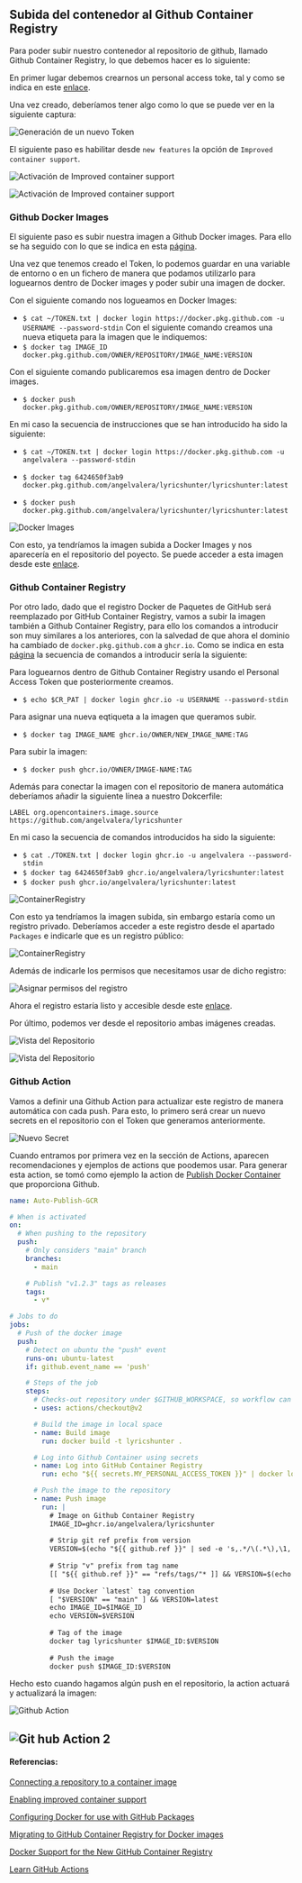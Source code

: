 ## Subida del contenedor al Github Container Registry

Para poder subir nuestro contenedor al repositorio de github, llamado Github Container Registry, lo que debemos hacer es lo siguiente:

En primer lugar debemos crearnos un personal access toke, tal y como se indica en este [enlace](https://docs.github.com/es/free-pro-team@latest/github/authenticating-to-github/creating-a-personal-access-token).

Una vez creado, deberíamos tener algo como lo que se puede ver en la siguiente captura:

![Generación de un nuevo Token](Img/Img_GCR/Token.png "Generación de un nuevo Token")

El siguiente paso es habilitar desde `new features` la opción de `Improved container support`.

![Activación de Improved container support](Img/Img_GCR/feature1.png "Activación de Improved container support")

![Activación de Improved container support](Img/Img_GCR/feature.png "Activación de Improved container support")



### Github Docker Images

El siguiente paso es subir nuestra imagen a Github Docker images. Para ello se ha seguido con lo que se indica en esta [página](https://docs.github.com/es/free-pro-team@latest/packages/using-github-packages-with-your-projects-ecosystem/configuring-docker-for-use-with-github-packages). 

Una vez que tenemos creado el Token, lo podemos guardar en una variable de entorno o en un fichero de manera que podamos utilizarlo para loguearnos dentro de Docker images y poder subir una imagen de docker.

Con el siguiente comando nos logueamos en Docker Images:
- `$ cat ~/TOKEN.txt | docker login https://docker.pkg.github.com -u USERNAME --password-stdin`
Con el siguiente comando creamos una nueva etiqueta para la imagen que le indiquemos:
- `$ docker tag IMAGE_ID docker.pkg.github.com/OWNER/REPOSITORY/IMAGE_NAME:VERSION`

Con el siguiente comando publicaremos esa imagen dentro de Docker images.
- `$ docker push docker.pkg.github.com/OWNER/REPOSITORY/IMAGE_NAME:VERSION`

En mi caso la secuencia de instrucciones que se han introducido ha sido la siguiente:

* `$ cat ~/TOKEN.txt | docker login https://docker.pkg.github.com -u angelvalera --password-stdin`

* `$ docker tag 6424650f3ab9 docker.pkg.github.com/angelvalera/lyricshunter/lyricshunter:latest`

* `$ docker push docker.pkg.github.com/angelvalera/lyricshunter/lyricshunter:latest`

![Docker Images](Img/Img_GCR/Dockerimages.png "Docker Images")

Con esto, ya tendríamos la imagen subida a Docker Images y nos aparecería en el repositorio del poyecto. Se puede acceder a esta imagen desde este [enlace](https://github.com/AngelValera/LyricsHunter/packages/513671).

### Github Container Registry

Por otro lado, dado que el registro Docker de Paquetes de GitHub será reemplazado por GitHub Container Registry, vamos a subir la imagen también a Github Container Registry, para ello los comandos a introducir son muy similares a los anteriores, con la salvedad de que ahora el dominio ha cambiado de `docker.pkg.github.com` a `ghcr.io`. Como se indica en esta [página](https://docs.github.com/es/free-pro-team@latest/packages/managing-container-images-with-github-container-registry/connecting-a-repository-to-a-container-image#connecting-a-repository-to-a-container-image-on-the-command-line) la secuencia de comandos a introducir sería la siguiente:

Para loguearnos dentro de Github Container Registry usando el Personal Access Token que posteriormente creamos.
* `$ echo $CR_PAT | docker login ghcr.io -u USERNAME --password-stdin`

Para asignar una nueva eqtiqueta a la imagen que queramos subir.
* `$ docker tag IMAGE_NAME ghcr.io/OWNER/NEW_IMAGE_NAME:TAG`

Para subir la imagen:
* `$ docker push ghcr.io/OWNER/IMAGE-NAME:TAG`

Además para conectar la imagen con el repositorio de manera automática deberíamos añadir la siguiente línea a nuestro Dokcerfile:

`LABEL org.opencontainers.image.source https://github.com/angelvalera/lyricshunter`

En mi caso la secuencia de comandos introducidos ha sido la siguiente:

* `$ cat ./TOKEN.txt | docker login ghcr.io -u angelvalera --password-stdin`
* `$ docker tag 6424650f3ab9 ghcr.io/angelvalera/lyricshunter:latest`
* `$ docker push ghcr.io/angelvalera/lyricshunter:latest`

![ContainerRegistry](Img/Img_GCR/ContainerRegistry.png "Publicar una imagen en Github Container Registry")

Con esto ya tendríamos la imagen subida, sin embargo estaría como un registro privado. Deberíamos acceder a este registro desde el apartado `Packages` e indicarle que es un registro público:

![ContainerRegistry](Img/Img_GCR/ConfContainer.png "Configurar el registro de Github Container Registry")

Además de indicarle los permisos que necesitamos usar de dicho registro:

![Asignar permisos del registro](Img/Img_GCR/permisos.png "Asignar permisos del registro")

Ahora el registro estaría listo y accesible desde este [enlace](https://github.com/users/AngelValera/packages/container/package/lyricshunter).


Por último, podemos ver desde el repositorio ambas imágenes creadas.

![Vista del Repositorio](Img/Img_GCR/Repositorio.png "Vista del Repositorio")

![Vista del Repositorio](Img/Img_GCR/Repositorio2.png "Vista del Repositorio")

### Github Action

Vamos a definir una Github Action para actualizar este registro de manera automática con cada push. Para esto, lo primero será crear un nuevo secrets en el repositorio con el Token que generamos anteriormente.

![Nuevo Secret](Img/Img_GCR/secrets.png "Nuevo Secret")

Cuando entramos por primera vez en la sección de Actions, aparecen recomendaciones y ejemplos de actions que poodemos usar. Para generar esta action, se tomó como ejemplo la action de [Publish Docker Container](https://github.com/actions/starter-workflows/blob/2d3a2e57d3052cb97d2f78f589d60326bd2bbc50/ci/docker-publish.yml) que proporciona Github.

```yml
name: Auto-Publish-GCR

# When is activated
on:
  # When pushing to the repository
  push:
    # Only considers "main" branch
    branches:
      - main

    # Publish "v1.2.3" tags as releases
    tags:
      - v*

# Jobs to do
jobs:
  # Push of the docker image
  push:
    # Detect on ubuntu the "push" event
    runs-on: ubuntu-latest
    if: github.event_name == 'push'

    # Steps of the job
    steps:
      # Checks-out repository under $GITHUB_WORKSPACE, so workflow can access it
      - uses: actions/checkout@v2

      # Build the image in local space
      - name: Build image
        run: docker build -t lyricshunter .

      # Log into Github Container using secrets
      - name: Log into GitHub Container Registry
        run: echo "${{ secrets.MY_PERSONAL_ACCESS_TOKEN }}" | docker login ghcr.io -u angelvalera --password-stdin

      # Push the image to the repository
      - name: Push image
        run: |
          # Image on Github Container Registry
          IMAGE_ID=ghcr.io/angelvalera/lyricshunter
          
          # Strip git ref prefix from version
          VERSION=$(echo "${{ github.ref }}" | sed -e 's,.*/\(.*\),\1,')
          
          # Strip "v" prefix from tag name
          [[ "${{ github.ref }}" == "refs/tags/"* ]] && VERSION=$(echo $VERSION | sed -e 's/^v//')
          
          # Use Docker `latest` tag convention
          [ "$VERSION" == "main" ] && VERSION=latest
          echo IMAGE_ID=$IMAGE_ID
          echo VERSION=$VERSION
          
          # Tag of the image
          docker tag lyricshunter $IMAGE_ID:$VERSION
          
          # Push the image
          docker push $IMAGE_ID:$VERSION
```
Hecho esto cuando hagamos algún push en el repositorio, la action actuará y actualizará la imagen:

![Github Action ](Img/Img_GCR/action.png "Nuevo Secret")

![Git hub Action 2](Img/Img_GCR/action2.png "Nuevo Secret")
---
#### Referencias:

[Connecting a repository to a container image](https://docs.github.com/en/free-pro-team@latest/packages/managing-container-images-with-github-container-registry/connecting-a-repository-to-a-container-image)

[Enabling improved container support](https://docs.github.com/en/free-pro-team@latest/packages/getting-started-with-github-container-registry/enabling-improved-container-support)

[Configuring Docker for use with GitHub Packages](https://docs.github.com/es/free-pro-team@latest/packages/using-github-packages-with-your-projects-ecosystem/configuring-docker-for-use-with-github-packages)


[Migrating to GitHub Container Registry for Docker images](https://docs.github.com/es/free-pro-team@latest/packages/getting-started-with-github-container-registry/migrating-to-github-container-registry-for-docker-images)

[Docker Support for the New GitHub Container Registry](https://www.docker.com/blog/docker-support-for-the-new-github-container-registry/)

[Learn GitHub Actions](https://docs.github.com/en/free-pro-team@latest/actions/learn-github-actions)
